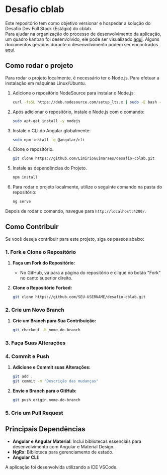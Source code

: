 
# Desafio cblab

Este repositório tem como objetivo versionar e hospedar a solução do Desafio Dev Full Stack (Estágio) do cblab. <br>
Para ajudar na organização do processo de desenvolvimento da aplicação, um quadro kanban foi desenvolvido, ele pode ser visualizado [aqui](https://github.com/users/LimirioGuimaraes/projects/2).
Alguns documentos gerados durante o desenvolvimento podem ser encontrados [aqui](https://github.com/LimirioGuimaraes/desafio-cblab/tree/main/docs).

## Como rodar o projeto

Para rodar o projeto localmente, é necessário ter o Node.js. Para efetuar a instalação em máquinas Linux/Ubuntu.

1. Adicione o repositório NodeSource para instalar o Node.js:

   ```bash
   curl -fsSL https://deb.nodesource.com/setup_lts.x | sudo -E bash -
   ```

2. Após adicionar o repositório, instale o Node.js com o comando:

   ```bash
   sudo apt-get install -y nodejs
   ```

3. Instale o CLI do Angular globalmente:

   ```bash
   sudo npm install -g @angular/cli
   ```

4. Clone o repositório.

   ```bash
   git clone https://github.com/LimirioGuimaraes/desafio-cblab.git
   ```   

5. Instale as dependências do Projeto.

   ```bash
   npm install
   ```
   
6. Para rodar o projeto localmente, utilize o seguinte comando na pasta do repositório:

   ```bash
   ng serve
   ```

Depois de rodar o comando, navegue para `http://localhost:4200/`.

## Como Contribuir

Se você deseja contribuir para este projeto, siga os passos abaixo:

### 1. Fork e Clone o Repositório

1. **Faça um Fork do Repositório:**
   - No GitHub, vá para a página do repositório e clique no botão "Fork" no canto superior direito. 

2. **Clone o Repositório Forked:**
   ```bash
   git clone https://github.com/SEU-USERNAME/desafio-cblab.git
   ```

### 2. Crie um Novo Branch

1. **Crie um Branch para Sua Contribuição:**
   ```bash
   git checkout -b nome-do-branch
   ```

### 3. Faça Suas Alterações

### 4. Commit e Push

1. **Adicione e Commit suas Alterações:**
   ```bash
   git add .
   git commit -m "Descrição das mudanças"
   ```

2. **Envie o Branch para o GitHub:**
   ```bash
   git push origin nome-do-branch
   ```

### 5. Crie um Pull Request

## Principais Dependências 

- **Angular e Angular Material**: Inclui bibliotecas essenciais para desenvolvimento com Angular e Material Design.
- **NgRx**: Biblioteca para gerenciamento de estado.
- **Angular CLI**:

A aplicação foi desenvolvida utilizando a IDE VSCode.



